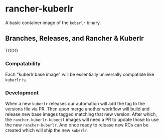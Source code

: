 # rancher-kuberlr
A basic container image of the `kuberlr` binary.

## Branches, Releases, and Rancher & Kuberlr

TODO

### Compatability

Each "kuberlr base image" will be essentially universally compatible like `kuberlr` is.

### Development
When a new `kuberlr` releases our automation will add the tag to the versions file via PR.
Then upon merge another workflow will build and release new base images tagged matching that new version.
After which, the `rancher-kuberlr-kubectl` images will need a PR to update those to use the new `rancher-kuberlr`.
And once ready to release new RCs can be created which will ship the new `kuberlr`.